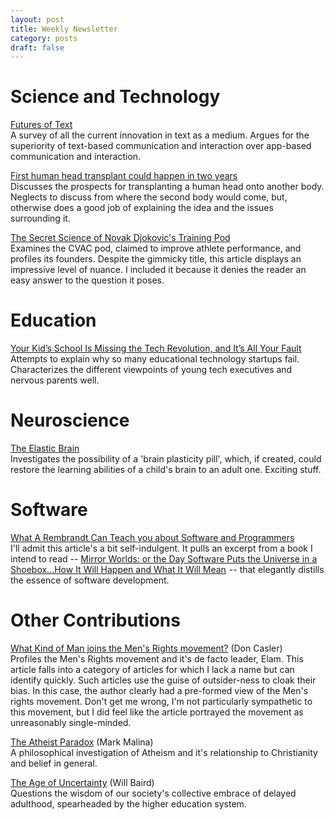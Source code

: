 ```yaml
---
layout: post
title: Weekly Newsletter
category: posts
draft: false
---
```

# Science and Technology
[Futures of Text](http://whoo.ps/2015/02/23/futures-of-text)  
A survey of all the current innovation in text as a medium. Argues for the superiority of text-based communication and interaction over app-based communication and interaction.

[First human head transplant could happen in two years](http://www.newscientist.com/article/mg22530103.700-first-human-head-transplant-could-happen-in-two-years.html#.VPMkfFPF9U4)  
Discusses the prospects for transplanting a human head onto another body. Neglects to discuss from where the second body would come, but, otherwise does a good job of explaining the idea and the issues surrounding it.

[The Secret Science of Novak Djokovic's Training Pod](http://www.outsideonline.com/outdoor-adventure/science/Will-the-CVAC-Pod-Change-the-Way-Athletes-Train.html)  
Examines the CVAC pod, claimed to improve athlete performance, and profiles its founders. Despite the gimmicky title, this article displays an impressive level of nuance. I included it because it denies the reader an easy answer to the question it poses.

# Education
[Your Kid’s School Is Missing the Tech Revolution, and It’s All Your Fault](http://www.wired.com/2015/02/kids-school-missing-tech-revolution-fault/)  
Attempts to explain why so many educational technology startups fail. Characterizes the different viewpoints of young tech executives and nervous parents well.

# Neuroscience
[The Elastic Brain](http://aeon.co/magazine/psychology/can-i-make-my-brain-as-plastic-as-a-childs/)  
Investigates the possibility of a 'brain plasticity pill', which, if created, could restore the learning abilities of a child's brain to an adult one. Exciting stuff.

# Software
[What A Rembrandt Can Teach you about Software and Programmers](http://www.farnamstreetblog.com/2015/02/rembrandt-software-programmers/)  
I'll admit this article's a bit self-indulgent. It pulls an excerpt from a book I intend to read -- <a href="http://www.amazon.com/gp/product/019507906X/ref=as_li_tl?ie=UTF8&camp=1789&creative=390957&creativeASIN=019507906X&linkCode=as2&tag=stepmali-20&linkId=6UKYMC2ORXI2CDHY">Mirror Worlds: or the Day Software Puts the Universe in a Shoebox...How It Will Happen and What It Will Mean</a><img src="http://ir-na.amazon-adsystem.com/e/ir?t=stepmali-20&l=as2&o=1&a=019507906X" width="1" height="1" border="0" alt="" style="border:none !important; margin:0px !important;" />
-- that elegantly distills the essence of software development.

# Other Contributions
[What Kind of Man joins the Men's Rights movement?](http://www.gq.com/news-politics/big-issues/201503/mens-rights-activism-the-red-pill) (Don Casler)  
Profiles the Men's Rights movement and it's de facto leader, Elam. This article falls into a category of articles for which I lack a name but can identify quickly. Such articles use the guise of outsider-ness to cloak their bias. In this case, the author clearly had a pre-formed view of the Men's rights movement. Don't get me wrong, I'm not particularly sympathetic to this movement, but I did feel like the article portrayed the movement as unreasonably single-minded.

[The Atheist Paradox](http://aeon.co/magazine/philosophy/adam-roberts-atheist-christianity/) (Mark Malina)  
A philosophical investigation of Atheism and it's relationship to Christianity and belief in general.

[The Age of Uncertainty](http://www.nationalreview.com/article/398625/age-uncertainty-kevin-d-williamson) (Will Baird)  
Questions the wisdom of our society's collective embrace of delayed adulthood, spearheaded by the higher education system.
